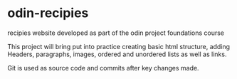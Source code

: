 # odin-recipies
recipies website developed as part of the odin project foundations course

This project will bring put into practice creating basic html structure, adding Headers, paragraphs, images, ordered and unordered lists as well as links.

Git is used as source code and commits after key changes made.
